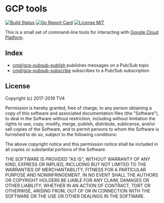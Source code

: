 # GCP tools

[![Build Status](https://travis-ci.com/TV4/gcp-tools.svg?branch=master)](https://travis-ci.com/TV4/gcp-tools)
[![Go Report Card](https://goreportcard.com/badge/github.com/TV4/gcp-tools)](https://goreportcard.com/report/github.com/TV4/gcp-tools)
[![License MIT](https://img.shields.io/badge/license-MIT-lightgrey.svg?style=flat)](https://github.com/TV4/gcp-tools#license)

This is a small set of command-line tools for interacting with
[Google Cloud Platform](https://cloud.google.com/).

## Index
* [cmd/gcp-pubsub-publish](cmd/gcp-pubsub-publish) publishes messages on a Pub/Sub topic
* [cmd/gcp-pubsub-subscribe](cmd/gcp-pubsub-subscribe) subscribes to a Pub/Sub subscription

## License
Copyright (c) 2017-2019 TV4

Permission is hereby granted, free of charge, to any person obtaining a copy of
this software and associated documentation files (the "Software"), to deal in
the Software without restriction, including without limitation the rights to
use, copy, modify, merge, publish, distribute, sublicense, and/or sell copies of
the Software, and to permit persons to whom the Software is furnished to do so,
subject to the following conditions:

The above copyright notice and this permission notice shall be included in all
copies or substantial portions of the Software.

THE SOFTWARE IS PROVIDED "AS IS", WITHOUT WARRANTY OF ANY KIND, EXPRESS OR
IMPLIED, INCLUDING BUT NOT LIMITED TO THE WARRANTIES OF MERCHANTABILITY, FITNESS
FOR A PARTICULAR PURPOSE AND NONINFRINGEMENT. IN NO EVENT SHALL THE AUTHORS OR
COPYRIGHT HOLDERS BE LIABLE FOR ANY CLAIM, DAMAGES OR OTHER LIABILITY, WHETHER
IN AN ACTION OF CONTRACT, TORT OR OTHERWISE, ARISING FROM, OUT OF OR IN
CONNECTION WITH THE SOFTWARE OR THE USE OR OTHER DEALINGS IN THE SOFTWARE.
